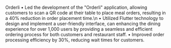 Orderli
•	Led the development of the "Orderli" application, allowing customers to scan a QR code at their table to place meal orders, resulting in a 40% reduction in order placement time.\n
•	Utilized Flutter technology to design and implement a user-friendly interface, can enhancing the dining experience for over 1,000 users by providing a seamless and efficient ordering process for both customers and restaurant staff.
•	Improved order processing efficiency by 30%, reducing wait times for customers.
